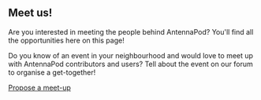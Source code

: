 ## Meet us!

Are you interested in meeting the people behind AntennaPod? You'll find all the opportunities here on this page!

Do you know of an event in your neighbourhood and would love to meet up with AntennaPod contributors and users? Tell about the event on our forum to organise a get-together!

[Propose a meet-up](https://forum.antennapod.org/)
